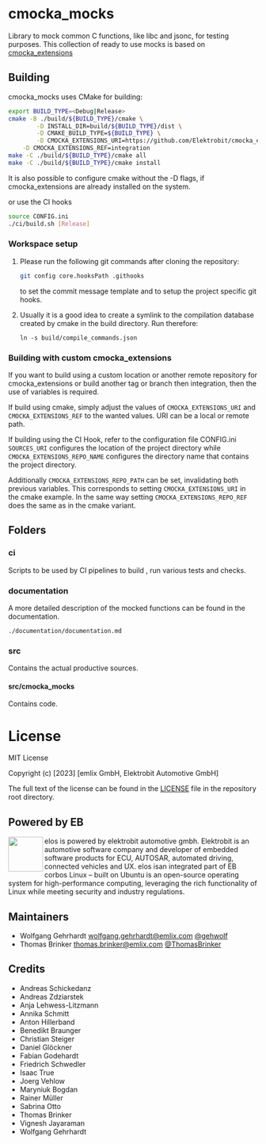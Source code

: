 # cmocka_mocks

Library to mock common C functions, like libc and jsonc,
for testing purposes. This collection of ready to use mocks is based on
[cmocka_extensions](https://github.com/Elektrobit/cmocka_extensions)

## Building

cmocka_mocks uses CMake for building:

```bash
export BUILD_TYPE=<Debug|Release>
cmake -B ./build/${BUILD_TYPE}/cmake \
        -D INSTALL_DIR=build/${BUILD_TYPE}/dist \
        -D CMAKE_BUILD_TYPE=${BUILD_TYPE} \
        -D CMOCKA_EXTENSIONS_URI=https://github.com/Elektrobit/cmocka_extensions.git \
	-D CMOCKA_EXTENSIONS_REF=integration
make -C ./build/${BUILD_TYPE}/cmake all
make -C ./build/${BUILD_TYPE}/cmake install
```

It is also possible to configure cmake without the -D flags, if cmocka_extensions
are already installed on the system.

or use the CI hooks

```bash
source CONFIG.ini
./ci/build.sh [Release]
```

### Workspace setup

1. Please run the following git commands after cloning the repository:

   ```bash
   git config core.hooksPath .githooks
   ```

   to set the commit message template and to setup the project specific git hooks.

2. Usually it is a good idea to create a symlink to the compilation database
   created by cmake in the build directory. Run therefore:

   ```
   ln -s build/compile_commands.json
   ```


### Building with custom cmocka_extensions

If you want to build using a custom location or another remote repository for
cmocka_extensions or build another tag or branch then integration,
then the use of variables is required.

If build using cmake, simply adjust the values of ```CMOCKA_EXTENSIONS_URI```
and ```CMOCKA_EXTENSIONS_REF``` to the wanted values. URI can be a local or
remote path.

If building using the CI Hook, refer to the configuration file CONFIG.ini
```SOURCES_URI``` configures the location of the project directory while
```CMOCKA_EXTENSIONS_REPO_NAME``` configures the directory name that contains
the project directory.

Additionally ```CMOCKA_EXTENSIONS_REPO_PATH``` can be set, invalidating both
previous variables. This corresponds to setting ```CMOCKA_EXTENSIONS_URI``` in
the cmake example. In the same way setting ```CMOCKA_EXTENSIONS_REPO_REF```
does the same as in the cmake variant.

## Folders

### ci

Scripts to be used by CI pipelines to build , run various tests and checks.

### documentation

A more detailed description of the mocked functions can be found in the documentation.

```
./documentation/documentation.md
```

### src

Contains the actual productive sources.

#### src/cmocka_mocks

Contains code.

# License

MIT License

Copyright (c) [2023] [emlix GmbH, Elektrobit Automotive GmbH]

The full text of the license can be found in the [LICENSE](LICENSE) file in the repository root directory.

## Powered by EB

<img src="doc/source/_static/eb-logo.png" width=70 height=70 align="left">
elos is powered by elektrobit automotive gmbh.
Elektrobit is an automotive software company and developer of embedded software products for ECU, AUTOSAR, automated driving, connected vehicles and UX.
elos isan  integrated part of EB corbos Linux – built on Ubuntu is an open-source operating system for high-performance computing, leveraging the rich functionality of Linux while meeting security and industry regulations.


## Maintainers

* Wolfgang Gehrhardt wolfgang.gehrhardt@emlix.com [@gehwolf](https://github.com/gehwolf)
* Thomas Brinker thomas.brinker@emlix.com [@ThomasBrinker](https://github.com/ThomasBrinker)

## Credits

* Andreas Schickedanz
* Andreas Zdziarstek
* Anja Lehwess-Litzmann
* Annika Schmitt
* Anton Hillerband
* Benedikt Braunger
* Christian Steiger
* Daniel Glöckner
* Fabian Godehardt
* Friedrich Schwedler
* Isaac True
* Joerg Vehlow
* Maryniuk Bogdan
* Rainer Müller
* Sabrina Otto
* Thomas Brinker
* Vignesh Jayaraman
* Wolfgang Gehrhardt
